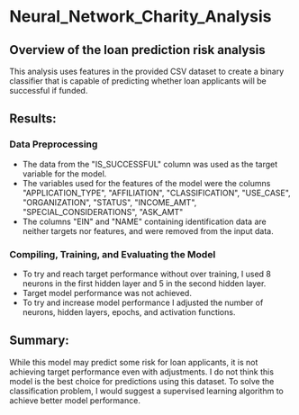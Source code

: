 # Neural_Network_Charity_Analysis

## Overview of the loan prediction risk analysis
This analysis uses features in the provided CSV dataset to create a binary classifier that is capable of predicting whether loan applicants will be successful if funded.

## Results:

### Data Preprocessing
- The data from the "IS_SUCCESSFUL" column was used as the target variable for the model. 
- The variables used for the features of the model were the columns "APPLICATION_TYPE", "AFFILIATION",	"CLASSIFICATION", "USE_CASE", "ORGANIZATION", "STATUS", "INCOME_AMT", "SPECIAL_CONSIDERATIONS", "ASK_AMT"
- The columns "EIN" and "NAME" containing identification data are neither targets nor features, and were removed from the input data.

### Compiling, Training, and Evaluating the Model
- To try and reach target performance without over training, I used 8 neurons in the first hidden layer and 5 in the second hidden layer.
- Target model performance was not achieved.
- To try and increase model performance I adjusted the number of neurons, hidden layers, epochs, and activation functions.

## Summary:

While this model may predict some risk for loan applicants, it is not achieving target performance even with adjustments. I do not think this model is the best choice for predictions using this dataset. To solve the classification problem, I would suggest a supervised learning algorithm to achieve better model performance. 
